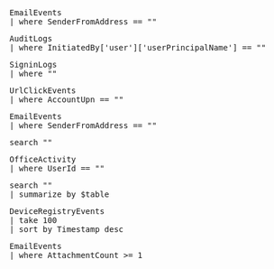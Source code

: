 <pre lang="markdown">EmailEvents
| where SenderFromAddress == "<user_principle_name>"</pre>
<pre lang="markdown">AuditLogs
| where InitiatedBy['user']['userPrincipalName'] == "<user_principle_name>"</pre>
<pre lang="markdown">SigninLogs
| where "<user_principle_name>"</pre>
<pre lang="markdown">UrlClickEvents
| where AccountUpn == "<user_principle_name>"</pre>
<pre lang="markdown">EmailEvents
| where SenderFromAddress == "<user_principle_name>"</pre>
<pre lang="markdown">search "<user_principle_name>"</pre>
<pre lang="markdown">OfficeActivity
| where UserId == "<user_principle_name>"</pre>
<pre lang="markdown">search "<user_principle_name>"
| summarize by $table
</pre>


<pre lang="markdown">DeviceRegistryEvents
| take 100
| sort by Timestamp desc</pre>

<pre lang="markdown">EmailEvents
| where AttachmentCount >= 1</pre>
<pre lang="markdown"></pre>
<pre lang="markdown"></pre>
<pre lang="markdown"></pre>
<pre lang="markdown"></pre>
<pre lang="markdown"></pre>
<pre lang="markdown"></pre>
<pre lang="markdown"></pre>
<pre lang="markdown"></pre>
<pre lang="markdown"></pre>
<pre lang="markdown"></pre>
<pre lang="markdown"></pre>
<pre lang="markdown"></pre>
<pre lang="markdown"></pre>
<pre lang="markdown"></pre>
<pre lang="markdown"></pre>
<pre lang="markdown"></pre>
<pre lang="markdown"></pre>
<pre lang="markdown"></pre>
<pre lang="markdown"></pre>
<pre lang="markdown"></pre>
<pre lang="markdown"></pre>
<pre lang="markdown"></pre>
<pre lang="markdown"></pre>
<pre lang="markdown"></pre>
<pre lang="markdown"></pre>
<pre lang="markdown"></pre>
<pre lang="markdown"></pre>
<pre lang="markdown"></pre>
<pre lang="markdown"></pre>
<pre lang="markdown"></pre>
